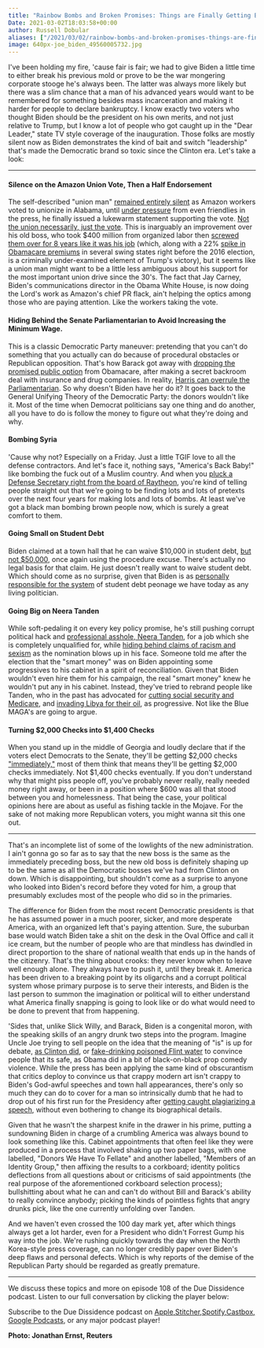 ```yaml
---
title: "Rainbow Bombs and Broken Promises: Things are Finally Getting Back to Normal"
Date: 2021-03-02T18:03:58+00:00
author: Russell Dobular
aliases: ["/2021/03/02/rainbow-bombs-and-broken-promises-things-are-finally-getting-back-to-normal"]
image: 640px-joe_biden_49560005732.jpg
---
```


I've been holding my fire, 'cause fair is fair; we had to give Biden a little time to either break his previous mold or prove to be the war mongering corporate stooge he's always been. The latter was always more likely but there was a slim chance that a man of his advanced years would want to be remembered for something besides mass incarceration and making it harder for people to declare bankruptcy. I know exactly two voters who thought Biden should be the president on his own merits, and not just relative to Trump, but I know a lot of people who got caught up in the "Dear Leader," state TV style coverage of the inauguration. Those folks are mostly silent now as Biden demonstrates the kind of bait and switch "leadership" that's made the Democratic brand so toxic since the Clinton era. Let's take a look:

---

#### Silence on the Amazon Union Vote, Then a Half Endorsement

The self-described "union man" [remained entirely silent](https://www.politico.com/news/2021/02/24/amazon-union-vote-biden-471499) as Amazon workers voted to unionize in Alabama, until [under pressure](https://theweek.com/articles/968460/biden-leaving-amazon-workers-cold) from even friendlies in the press, he finally issued a lukewarm statement supporting the vote. [Not the union necessarily, just the vote](https://jacobinmag.com/2021/03/pro-act-joe-biden-workers-unions-labor-senate-organize). This is inarguably an improvement over his old boss, who took $400 million from organized labor then [screwed them over for 8 years like it was his job](https://www.huffpost.com/entry/obama-labor-unions-workers-_b_922576) (which, along with a 22% [spike in Obamacare premiums](https://money.cnn.com/2016/10/24/news/economy/obamacare-premiums/) in several swing states right before the 2016 election, is a criminally under-examined element of Trump's victory), but it seems like a union man might want to be a little less ambiguous about his support for the most important union drive since the 30's. The fact that Jay Carney, Biden's communications director in the Obama White House, is now doing the Lord's work as Amazon's chief PR flack, ain't helping the optics among those who are paying attention. Like the workers taking the vote.

#### Hiding Behind the Senate Parliamentarian to Avoid Increasing the Minimum Wage.

This is a classic Democratic Party maneuver: pretending that you can't do something that you actually can do because of procedural obstacles or Republican opposition. That's how Barack got away with [dropping the promised public option](https://www.huffpost.com/entry/ny-times-reporter-confirm_b_500999) from Obamacare, after making a secret backroom deal with insurance and drug companies. In reality, [Harris can overrule the Parliamentarian](https://thehill.com/homenews/administration/540426-klain-says-harris-would-not-overrule-senate-parliamentarian-on). So why doesn't Biden have her do it? It goes back to the General Unifying Theory of the Democratic Party: the donors wouldn't like it. Most of the time when Democrat politicians say one thing and do another, all you have to do is follow the money to figure out what they're doing and why. 

#### Bombing Syria

'Cause why not? Especially on a Friday. Just a little TGIF love to all the defense contractors. And let's face it, nothing says, "America's Back Baby!" like bombing the fuck out of a Muslim country. And when you [pluck a Defense Secretary right from the board of Raytheon](https://www.nytimes.com/2020/12/08/us/politics/lloyd-austin-pentagon-military-contractors.html), you're kind of telling people straight out that we're going to be finding lots and lots of pretexts over the next four years for making lots and lots of bombs. At least we've got a black man bombing brown people now, which is surely a great comfort to them.

#### Going Small on Student Debt

Biden claimed at a town hall that he can waive \$10,000 in student debt, [but not \$50,000](https://www.cbsnews.com/news/biden-student-debt-50k-not-support/), once again using the procedure excuse. There's actually no legal basis for that claim. He just doesn't really want to waive student debt. Which should come as no surprise, given that Biden is as [personally responsible for the system](https://theintercept.com/2020/01/07/joe-biden-student-loans/) of student debt peonage we have today as any living politician.

#### Going Big on Neera Tanden

While soft-pedaling it on every key policy promise, he's still pushing corrupt political hack and [professional asshole, Neera Tanden](https://www.businessinsider.com/biden-neera-tanden-omb-cap-sexual-harassment-punched-reporter-2020-11), for a job which she is completely unqualified for, while [hiding behind claims of racism and sexism](https://www.huffpost.com/entry/joe-biden-nominees-of-color-opposition_n_60353daac5b66dfc1021deff) as the nomination blows up in his face. Someone told me after the election that the "smart money" was on Biden appointing some progressives to his cabinet in a spirit of reconciliation. Given that Biden wouldn't even hire them for his campaign, the real "smart money" knew he wouldn't put any in his cabinet. Instead, they've tried to rebrand people like Tanden, who in the past has advocated for [cutting social security and Medicare](https://www.google.com/search?q=tanden+cut+medicare+and+social+security&oq=tanden+cut+medicare+and+social+security&aqs=chrome..69i57j33i160.5728j0j4&sourceid=chrome&ie=UTF-8), and [invading Libya for their oil](https://theintercept.com/2015/11/05/leaked-emails-from-pro-clinton-group-reveal-censorship-of-staff-on-israel-aipac-pandering-warped-militarism/), as progressive. Not like the Blue MAGA's are going to argue.

#### Turning \$2,000 Checks into \$1,400 Checks

When you stand up in the middle of Georgia and loudly declare that if the voters elect Democrats to the Senate, they'll be getting \$2,000 checks ["immediately,"](https://www.businessinsider.com/biden-georgia-senate-runoff-2000-stimulus-checks-immediately-2021-1) most of them think that means they'll be getting \$2,000 checks immediately. Not \$1,400 checks eventually. If you don't understand why that might piss people off, you've probably never really, really needed money right away, or been in a position where \$600 was all that stood between you and homelessness. That being the case, your political opinions here are about as useful as fishing tackle in the Mojave. For the sake of not making more Republican voters, you might wanna sit this one out. 

---

That's an incomplete list of some of the lowlights of the new administration. I ain't gonna go so far as to say that the new boss is the same as the immediately preceding boss, but the new old boss is definitely shaping up to be the same as all the Democratic bosses we've had from Clinton on down. Which is disappointing, but shouldn't come as a surprise to anyone who looked into Biden's record before they voted for him, a group that presumably excludes most of the people who did so in the primaries.

The difference for Biden from the most recent Democratic presidents is that he has assumed power in a much poorer, sicker, and more desperate America, with an organized left that's paying attention. Sure, the suburban base would watch Biden take a shit on the desk in the Oval Office and call it ice cream, but the number of people who are that mindless has dwindled in direct proportion to the share of national wealth that ends up in the hands of the citizenry. That's the thing about crooks: they never know when to leave well enough alone. They always have to push it, until they break it. America has been driven to a breaking point by its oligarchs and a corrupt political system whose primary purpose is to serve their interests, and Biden is the last person to summon the imagination or political will to either understand what America finally snapping is going to look like or do what would need to be done to prevent that from happening.

'Sides that, unlike Slick Willy, and Barack, Biden is a congenital moron, with the speaking skills of an angry drunk two steps into the program. Imagine Uncle Joe trying to sell people on the idea that the meaning of "is" is up for debate, [as Clinton did](https://slate.com/news-and-politics/1998/09/bill-clinton-and-the-meaning-of-is.html), or [fake-drinking poisoned Flint water](https://www.youtube.com/watch?v=u2ZynkD3N_k) to convince people that its safe, as Obama did in a bit of black-on-black prop comedy violence. While the press has been applying the same kind of obscurantism that critics deploy to convince us that crappy modern art isn't crappy to Biden's God-awful speeches and town hall appearances, there's only so much they can do to cover for a man so intrinsically dumb that he had to drop out of his first run for the Presidency after [getting caught plagiarizing a speech](https://gvwire.com/2020/08/21/recalling-a-biden-campaign-derailed-by-false-claims-plagiarism/), without even bothering to change its biographical details.
 
Given that he wasn't the sharpest knife in the drawer in his prime, putting a sundowning Biden in charge of a crumbling America was always bound to look something like this. Cabinet appointments that often feel like they were produced in a process that involved shaking up two paper bags, with one labelled, "Donors We Have To Fellate" and another labelled, "Members of an Identity Group," then affixing the results to a corkboard; identity politics deflections from all questions about or criticisms of said appointments (the real purpose of the aforementioned corkboard selection process); bullshitting about what he can and can't do without Bill and Barack's ability to really convince anybody; picking the kinds of pointless fights that angry drunks pick, like the one currently unfolding over Tanden.

And we haven't even crossed the 100 day mark yet, after which things always get a lot harder, even for a President who didn't Forrest Gump his way into the job. We're rushing quickly towards the day when the North Korea-style press coverage, can no longer credibly paper over Biden's deep flaws and personal defects. Which is why reports of the demise of the Republican Party should be regarded as greatly premature.

---

We discuss these topics and more on episode 108 of the Due Dissidence podcast. Listen to our full conversation by clicking the player below:

Subscribe to the Due Dissidence podcast on [Apple,](https://podcasts.apple.com/us/podcast/due-dissidence/id1457244081)[Stitcher](https://www.stitcher.com/podcast/due-dissidence)[,](https://podcasts.apple.com/us/podcast/due-dissidence/id1457244081)[Spotify](https://open.spotify.com/show/3jDky0r8Cg0vlYuORwWhaE)[,](https://podcasts.apple.com/us/podcast/due-dissidence/id1457244081)[Castbox](https://castbox.fm/channel/Due-Dissidence%7D-id2086184?country=us)[,](https://podcasts.apple.com/us/podcast/due-dissidence/id1457244081) [Google Podcasts](https://podcasts.google.com/feed/aHR0cHM6Ly9mZWVkcy5zb3VuZGNsb3VkLmNvbS91c2Vycy9zb3VuZGNsb3VkOnVzZXJzOjYwNjI5Njg0NC9zb3VuZHMucnNz), or any major podcast player!

**Photo: Jonathan Ernst, Reuters**

